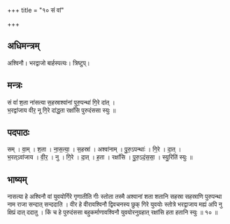 +++
title = "१० सं वां"

+++
## अधिमन्त्रम्
अश्विनौ। भरद्वाजो बार्हस्पत्यः। त्रिष्टुप्।

## मन्त्रः
सं वां॑ श॒ता ना॑सत्या स॒हस्राश्वा॑नां पुरु॒पन्था॑ गि॒रे दा॑त् ।  
भ॒रद्वा॑जाय वीर॒ नू गि॒रे दा॑द्ध॒ता रक्षां॑सि पुरुदंससा स्युः ॥

## पदपाठः
सम् । वा॒म् । श॒ता । ना॒स॒त्या॒ । स॒हस्रा॑ । अश्वा॑नाम् । पु॒रु॒ऽपन्थाः॑ । गि॒रे । दा॒त् ।  
भ॒रत्ऽवा॑जाय । वी॒र॒ । नु । गि॒रे । दा॒त् । ह॒ता । रक्षां॑सि । पु॒रु॒ऽदं॒स॒सा॒ । स्यु॒रिति॑ स्युः ॥

## भाष्यम्
नासत्या हे अश्विनौ वां युवयोर्गिरे गृणातीति गीः स्तोता तस्मै अश्वानां शता शतानि सहस्रा सहस्राणि पुरुपन्था नाम राजा सन्दात् सन्ददाति । वीर हे वीरावश्विनौ द्विवचनस्य छुक् गिरे युवयोः स्तोत्रे भरद्वाजाय मह्यं अपि नु क्षिप्रं दात् ददातु । किं च हे पुरुदंससा बहुकर्माणावश्विनौ युवयोरनुग्रहात् रक्षांसि हता हतानि स्युः ॥ १० ॥